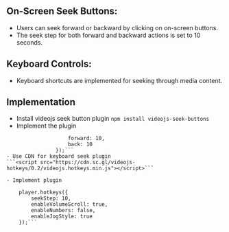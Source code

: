 ## On-Screen Seek Buttons:
- Users can seek forward or backward by clicking on on-screen buttons.
- The seek step for both forward and backward actions is set to 10 seconds.

## Keyboard Controls:
- Keyboard shortcuts are implemented for seeking through media content.

## Implementation
- Install videojs seek button plugin
```npm install videojs-seek-buttons```
- Implement the plugin
```             player.seekButtons({
                    forward: 10,
                    back: 10
                });```
- Use CDN for keyboard seek plugin
```<script src="https://cdn.sc.gl/videojs-hotkeys/0.2/videojs.hotkeys.min.js"></script>```

- Implement plugin
```
        player.hotkeys({
            seekStep: 10,
            enableVolumeScroll: true, 
            enableNumbers: false, 
            enableJogStyle: true 
        });```
